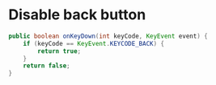 # Disable back button

```java
public boolean onKeyDown(int keyCode, KeyEvent event) {
	if (keyCode == KeyEvent.KEYCODE_BACK) {
		return true;
	}
	return false;
}
```